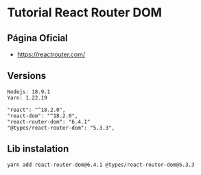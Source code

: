 # Tutorial React Router DOM 

## Página Oficial

- https://reactrouter.com/

## Versions

```
Nodejs: 18.9.1
Yarn: 1.22.19
```

```
"react": "^18.2.0",
"react-dom": "^18.2.0",
"react-router-dom": "6.4.1"
"@types/react-router-dom": "5.3.3",
```

## Lib instalation

```
yarn add react-router-dom@6.4.1 @types/react-router-dom@5.3.3
```
